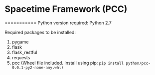 # Spacetime Framework (PCC)
===========
Python version required: Python 2.7

Required packages to be installed:

1. pygame
2. flask
3. flask_restful
4. requests
5. pcc (Wheel file included. Install using pip: ``pip install python/pcc-0.0.1-py2-none-any.whl)``
